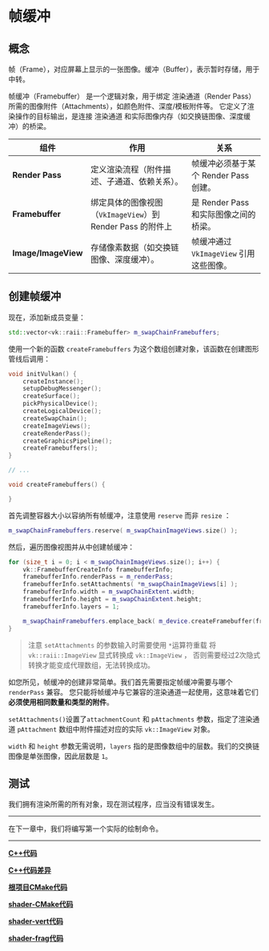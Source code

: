 # **帧缓冲**

## **概念**

帧（Frame），对应屏幕上显示的一张图像。缓冲（Buffer），表示暂时存储，用于中转。

帧缓冲（Framebuffer） 是一个逻辑对象，用于绑定 渲染通道（Render Pass） 所需的图像附件（Attachments），如颜色附件、深度/模板附件等。
它定义了渲染操作的目标输出，是连接 渲染通道 和实际图像内存（如交换链图像、深度缓冲）的桥梁。

| **组件**            | **作用**                                                 | **关系**                                |
|---------------------|---------------------------------------------------------|-----------------------------------------|
| **Render Pass**     | 定义渲染流程（附件描述、子通道、依赖关系）。                 | 帧缓冲必须基于某个 Render Pass 创建。     |
| **Framebuffer**     | 绑定具体的图像视图（`VkImageView`）到 Render Pass 的附件上 | 是 Render Pass 和实际图像之间的桥梁。     |
| **Image/ImageView** | 存储像素数据（如交换链图像、深度缓冲）。                     | 帧缓冲通过 `VkImageView` 引用这些图像。   |

## **创建帧缓冲**

现在，添加新成员变量：

```cpp
std::vector<vk::raii::Framebuffer> m_swapChainFramebuffers;
```

使用一个新的函数 `createFramebuffers` 为这个数组创建对象，该函数在创建图形管线后调用：

```cpp
void initVulkan() {
    createInstance();
    setupDebugMessenger();
    createSurface();
    pickPhysicalDevice();
    createLogicalDevice();
    createSwapChain();
    createImageViews();
    createRenderPass();
    createGraphicsPipeline();
    createFramebuffers();
}

// ...

void createFramebuffers() {

}
```

首先调整容器大小以容纳所有帧缓冲，注意使用 `reserve` 而非 `resize` ：

```cpp
m_swapChainFramebuffers.reserve( m_swapChainImageViews.size() );
```

然后，遍历图像视图并从中创建帧缓冲：

```cpp
for (size_t i = 0; i < m_swapChainImageViews.size(); i++) {
    vk::FramebufferCreateInfo framebufferInfo;
    framebufferInfo.renderPass = m_renderPass;
    framebufferInfo.setAttachments( *m_swapChainImageViews[i] );
    framebufferInfo.width = m_swapChainExtent.width;
    framebufferInfo.height = m_swapChainExtent.height;
    framebufferInfo.layers = 1;

    m_swapChainFramebuffers.emplace_back( m_device.createFramebuffer(framebufferInfo) );
}
```

> 注意 `setAttachments` 的参数输入时需要使用 `*`运算符重载 将 `vk::raii::ImageView` 显式转换成 `vk::ImageView` ，
> 否则需要经过2次隐式转换才能变成代理数组，无法转换成功。

如您所见，帧缓冲的创建非常简单。我们首先需要指定帧缓冲需要与哪个 `renderPass` 兼容。
您只能将帧缓冲与它兼容的渲染通道一起使用，这意味着它们**必须使用相同数量和类型的附件**。

`setAttachments()`设置了`attachmentCount` 和 `pAttachments` 参数，指定了渲染通道 `pAttachment` 数组中附件描述对应的实际 `vk::ImageView` 对象。

`width` 和 `height` 参数无需说明，`layers` 指的是图像数组中的层数。我们的交换链图像是单张图像，因此层数是 `1`。

## **测试**

我们拥有渲染所需的所有对象，现在测试程序，应当没有错误发生。

---

在下一章中，我们将编写第一个实际的绘制命令。

---

**[C++代码](../../codes/01/30_framebuffer/main.cpp)**

**[C++代码差异](../../codes/01/30_framebuffer/main.diff)**

**[根项目CMake代码](../../codes/01/21_shader/CMakeLists.txt)**

**[shader-CMake代码](../../codes/01/21_shader/shaders/CMakeLists.txt)**

**[shader-vert代码](../../codes/01/21_shader/shaders/shader.vert)**

**[shader-frag代码](../../codes/01/21_shader/shaders/shader.frag)**
